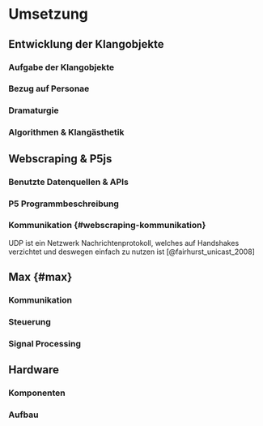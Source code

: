 # Umsetzung

## Entwicklung der Klangobjekte

### Aufgabe der Klangobjekte

### Bezug auf Personae

### Dramaturgie

### Algorithmen & Klangästhetik

## Webscraping & P5js

### Benutzte Datenquellen & APIs

### P5 Programmbeschreibung

### Kommunikation {#webscraping-kommunikation}

UDP ist ein Netzwerk Nachrichtenprotokoll, welches auf Handshakes verzichtet und deswegen einfach zu nutzen ist [@fairhurst_unicast_2008]

## Max {#max}

### Kommunikation

### Steuerung

### Signal Processing

## Hardware

### Komponenten

### Aufbau

